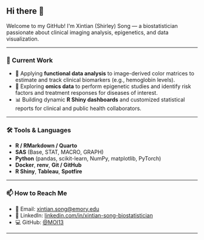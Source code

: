 ## Hi there 👋

Welcome to my GitHub! I'm Xintian (Shirley) Song — a biostatistician passionate about clinical imaging analysis, epigenetics, and data visualization.

---

### 🔬 Current Work
- 🔭 Applying **functional data analysis** to image-derived color matrices to estimate and track clinical biomarkers (e.g., hemoglobin levels).
- 🧬 Exploring **omics data** to perform epigenetic studies and identify risk factors and treatment responses for diseases of interest.
- 📊 Building dynamic **R Shiny dashboards** and customized statistical reports for clinical and public health collaborators.

---

### 🛠️ Tools & Languages
- **R / RMarkdown / Quarto**
- **SAS** (Base, STAT, MACRO, GRAPH)
- **Python** (pandas, scikit-learn, NumPy, matplotlib, PyTorch)
- **Docker**, **renv**, **Git / GitHub**
- **R Shiny**, **Tableau**, **Spotfire**

---

### 📫 How to Reach Me
- 📧 Email: [xintian.song@emory.edu](mailto:xintian.song@emory.edu)  
- 💼 LinkedIn: [linkedin.com/in/xintian-song-biostatistician](https://www.linkedin.com/in/xintian-song-biostatistician/)  
- 💻 GitHub: [@MOI13](https://github.com/MOI13)

---
<!--
**MOI13/MOI13** is a ✨ _special_ ✨ repository because its `README.md` (this file) appears on your GitHub profile.
-->
